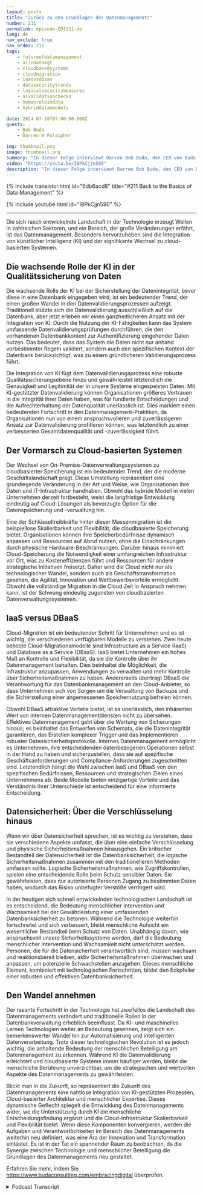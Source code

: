 ```yaml
---
layout: posts
title: "Zurück zu den Grundlagen des Datenmanagements"
number: 211
permalink: episode-EDT211-de
lang: de
nav_exclude: true
nav_order: 211
tags:
    - futureofdatamanagement
    - aiindatamgt
    - cloudbasedsystems
    - cloudmigration
    - iaasvsdbaas
    - datasecuritytrends
    - logicalsecuritymeasures
    - aivalidationchecks
    - humanroleindata
    - hybriddataemodels

date: 2024-07-18T07:00:00.000Z
guests:
    - Bob Buda
    - Darren W Pulsipher

img: thumbnail.png
image: thumbnail.png
summary: "In dieser Folge interviewt Darren Bob Buda, den CEO von Buda Consulting. Sie tauchen in die Grundlagen des Datenmanagements ein, die auch bei der raschen Entwicklung der Technologie von entscheidender Bedeutung bleiben. Die Integration von KI und der Übergang zu cloudbasierten Systemen verändern die Praktiken des Datenmanagements. Diese Fortschritte verbessern die Datenvalidierung und Skalierbarkeit und bieten Unternehmen eine verbesserte Genauigkeit, Effizienz und Flexibilität im Umgang mit ihren Daten."
video: "https://youtu.be/I8PkCjjn590"
description: "In dieser Folge interviewt Darren Bob Buda, den CEO von Buda Consulting. Sie tauchen in die Grundlagen des Datenmanagements ein, die auch bei der raschen Entwicklung der Technologie von entscheidender Bedeutung bleiben. Die Integration von KI und der Übergang zu cloudbasierten Systemen verändern die Praktiken des Datenmanagements. Diese Fortschritte verbessern die Datenvalidierung und Skalierbarkeit und bieten Unternehmen eine verbesserte Genauigkeit, Effizienz und Flexibilität im Umgang mit ihren Daten."
---
```


<div>
{% include transistor.html id="6db6acd8" title="#211 Back to the Basics of Data Management" %}

{% include youtube.html id="I8PkCjjn590" %}
</div>

---

Die sich rasch entwickelnde Landschaft in der Technologie erzeugt Wellen in zahlreichen Sektoren, und ein Bereich, der große Veränderungen erfährt, ist das Datenmanagement. Besonders hervorzuheben sind die Integration von künstlicher Intelligenz (KI) und der signifikante Wechsel zu cloud-basierten Systemen.

## Die wachsende Rolle der KI in der Qualitätssicherung von Daten

Die wachsende Rolle der KI bei der Sicherstellung der Datenintegrität, bevor diese in eine Datenbank eingegeben wird, ist ein bedeutender Trend, der einen großen Wandel in den Datenvalidierungsprozessen aufzeigt. Traditionell stützte sich die Datenvalidierung ausschließlich auf die Datenbank, aber jetzt erleben wir einen ganzheitlicheren Ansatz mit der Integration von KI. Durch die Nutzung der KI-Fähigkeiten kann das System umfassende Datenvalidierungsprüfungen durchführen, die den vorhandenen Datenbankkontext zur Authentifizierung eingehender Daten nutzen. Das bedeutet, dass das System die Daten nicht nur anhand vorbestimmter Regeln validiert, sondern auch den spezifischen Kontext der Datenbank berücksichtigt, was zu einem gründlicheren Validierungsprozess führt.

Die Integration von KI fügt dem Datenvalidierungsprozess eine robuste Qualitätssicherungsebene hinzu und gewährleistet letztendlich die Genauigkeit und Legitimität der in unsere Systeme eingespeisten Daten. Mit KI-gestützter Datenvalidierung können Organisationen größeres Vertrauen in die Integrität ihrer Daten haben, was für fundierte Entscheidungen und die Aufrechterhaltung der Datenqualität unerlässlich ist. Dies markiert einen bedeutenden Fortschritt in den Datenmanagement-Praktiken, da Organisationen nun von einem anspruchsvolleren und zuverlässigeren Ansatz zur Datenvalidierung profitieren können, was letztendlich zu einer verbesserten Gesamtdatenqualität und -zuverlässigkeit führt.

## Der Vormarsch zu Cloud-basierten Systemen

Der Wechsel von On-Premise-Datenverwaltungssystemen zu cloudbasierter Speicherung ist ein bedeutender Trend, der die moderne Geschäftslandschaft prägt. Diese Umstellung repräsentiert eine grundlegende Veränderung in der Art und Weise, wie Organisationen ihre Daten und IT-Infrastruktur handhaben. Obwohl das hybride Modell in vielen Unternehmen derzeit fortbesteht, weist die langfristige Entwicklung eindeutig auf Cloud-Lösungen als bevorzugte Option für die Datenspeicherung und -verwaltung hin.

Eine der Schlüsseltreibkräfte hinter dieser Massenmigration ist die beispiellose Skalierbarkeit und Flexibilität, die cloudbasierte Speicherung bietet. Organisationen können ihre Speicherbedürfnisse dynamisch anpassen und Ressourcen auf Abruf nutzen, ohne die Einschränkungen durch physische Hardware-Beschränkungen. Darüber hinaus minimiert Cloud-Speicherung die Notwendigkeit einer umfangreichen Infrastruktur vor Ort, was zu Kosteneffizienzen führt und Ressourcen für andere strategische Initiativen freisetzt. Daher wird die Cloud nicht nur als technologischer Wandel, sondern auch als Geschäftstransformation gesehen, die Agilität, Innovation und Wettbewerbsvorteile ermöglicht. Obwohl die vollständige Migration in die Cloud Zeit in Anspruch nehmen kann, ist der Schwung eindeutig zugunsten von cloudbasierten Datenverwaltungssystemen.

## IaaS versus DBaaS

Cloud-Migration ist ein bedeutender Schritt für Unternehmen und es ist wichtig, die verschiedenen verfügbaren Modelle zu verstehen. Zwei heute beliebte Cloud-Migrationsmodelle sind Infrastructure as a Service (IaaS) und Database as a Service (DBaaS). IaaS bietet Unternehmen ein hohes Maß an Kontrolle und Flexibilität, da sie die Kontrolle über ihr Datenmanagement behalten. Dies beinhaltet die Möglichkeit, die Infrastruktur anzupassen, Anwendungen zu verwalten und mehr Kontrolle über Sicherheitsmaßnahmen zu haben. Andererseits überträgt DBaaS die Verantwortung für das Datenbankmanagement an den Cloud-Anbieter, so dass Unternehmen sich von Sorgen um die Verwaltung von Backups und die Sicherstellung einer angemessenen Speichernutzung befreien können.

Obwohl DBaaS attraktive Vorteile bietet, ist es unerlässlich, den inhärenten Wert von internen Datenmanagementdiensten nicht zu übersehen. Effektives Datenmanagement geht über die Wartung von Sicherungen hinaus; es beinhaltet das Entwerfen von Schemata, die die Datenintegrität garantieren, das Erstellen komplexer Trigger und das Implementieren robuster Datensicherheitsprotokolle. Internes Datenmanagement ermöglicht es Unternehmen, ihre entscheidenden datenbezogenen Operationen selbst in der Hand zu haben und sicherzustellen, dass sie auf spezifische Geschäftsanforderungen und Compliance-Anforderungen zugeschnitten sind. Letztendlich hängt die Wahl zwischen IaaS und DBaaS von den spezifischen Bedürfnissen, Ressourcen und strategischen Zielen eines Unternehmens ab. Beide Modelle bieten einzigartige Vorteile und das Verständnis ihrer Unterschiede ist entscheidend für eine informierte Entscheidung.

## Datensicherheit: Über die Verschlüsselung hinaus

Wenn wir über Datensicherheit sprechen, ist es wichtig zu verstehen, dass sie verschiedene Aspekte umfasst, die über eine einfache Verschlüsselung und physische Sicherheitsmaßnahmen hinausgehen. Ein kritischer Bestandteil der Datensicherheit ist die Datenbanksicherheit, die logische Sicherheitsmaßnahmen zusammen mit den traditionelleren Methoden umfassen sollte. Logische Sicherheitsmaßnahmen, wie Zugriffskontrollen, spielen eine entscheidende Rolle beim Schutz sensibler Daten. Sie gewährleisten, dass nur autorisierte Personen Zugang zu bestimmten Daten haben, wodurch das Risiko unbefugter Verstöße verringert wird.

In der heutigen sich schnell entwickelnden technologischen Landschaft ist es entscheidend, die Bedeutung menschlicher Intervention und Wachsamkeit bei der Gewährleistung einer umfassenden Datenbanksicherheit zu betonen. Während die Technologie weiterhin fortschreitet und sich verbessert, bleibt menschliche Aufsicht ein wesentlicher Bestandteil beim Schutz von Daten. Unabhängig davon, wie anspruchsvoll unsere Sicherheitssysteme werden, darf die Bedeutung menschlicher Intervention und Wachsamkeit nicht unterschätzt werden. Personen, die für die Datensicherheit verantwortlich sind, müssen wachsam und reaktionsbereit bleiben, aktiv Sicherheitsmaßnahmen überwachen und anpassen, um potenzielle Schwachstellen anzugehen. Dieses menschliche Element, kombiniert mit technologischen Fortschritten, bildet den Eckpfeiler einer robusten und effektiven Datenbanksicherheit.

## Den Wandel annehmen

Der rasante Fortschritt in der Technologie hat zweifellos die Landschaft des Datenmanagements verändert und traditionelle Rollen in der Datenbankverwaltung erheblich beeinflusst. Da KI- und maschinelles Lernen Technologien weiter an Bedeutung gewinnen, zeigt sich ein bemerkenswerter Wandel hin zur Automatisierung und intelligenten Datenverarbeitung. Trotz dieser technologischen Revolution ist es jedoch wichtig, die anhaltende Bedeutung der menschlichen Beteiligung am Datenmanagement zu erkennen. Während KI die Datenvalidierung erleichtert und cloudbasierte Systeme immer häufiger werden, bleibt die menschliche Berührung unverzichtbar, um die strategischen und wertvollen Aspekte des Datenmanagements zu gewährleisten.

Blickt man in die Zukunft, so repräsentiert die Zukunft des Datenmanagements eine nahtlose Integration von KI-gestützten Prozessen, Cloud-basierter Architektur und menschlicher Expertise. Dieses dynamische Geflecht spiegelt die Entwicklung des Datenmanagements wider, wo die Unterstützung durch KI die menschliche Entscheidungsfindung ergänzt und die Cloud-Infrastruktur Skalierbarkeit und Flexibilität bietet. Wenn diese Komponenten konvergieren, werden die Aufgaben und Verantwortlichkeiten im Bereich des Datenmanagements weiterhin neu definiert, was eine Ära der Innovation und Transformation einläutet. Es ist in der Tat ein spannender Raum zu beobachten, da die Synergie zwischen Technologie und menschlicher Beteiligung die Grundlagen des Datenmanagements neu gestaltet.

Erfahren Sie mehr, indem Sie https://www.budaconsulting.com/embracingdigital überprüfen.



<details>
<summary> Podcast Transcript </summary>

<p></p>

</details>
